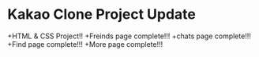 # Kakao Clone Project Update

+HTML & CSS Project!!
+Freinds page complete!!!
+chats page complete!!!
+Find page complete!!!
+More page complete!!!